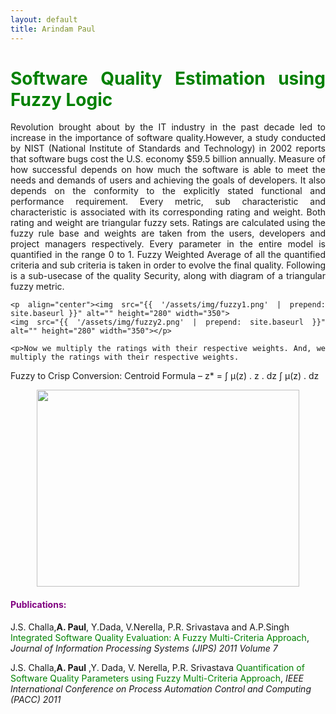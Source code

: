 ```yaml
---
layout: default
title: Arindam Paul
---
```


<div class="intro" align="justify">
	<h1 class="pageTitle"><font color="green">Software Quality Estimation using Fuzzy Logic</font></h1>
	<p>Revolution brought about by the IT industry in the past decade led to increase in the importance of software quality.However, a study conducted by NIST (National Institute of Standards and Technology) in 2002 reports that software bugs cost the U.S. economy $59.5 billion annually. Measure of how successful depends on how much the software is able to meet the needs and demands of users and achieving the goals of developers. It also depends on the conformity to the explicitly stated functional and performance requirement. Every metric, sub characteristic and characteristic is associated with its corresponding rating and weight. Both rating and weight are triangular fuzzy sets. Ratings are calculated using the fuzzy rule base and weights are taken from the users, developers and project managers respectively. Every parameter in the entire model is quantified in the range 0 to 1. Fuzzy Weighted Average of all the quantified criteria and sub criteria is taken in order to evolve the final quality. Following is a sub-usecase of the quality Security, along with diagram of a triangular fuzzy metric.
</p>

	<p align="center"><img src="{{ '/assets/img/fuzzy1.png' | prepend: site.baseurl }}" alt="" height="280" width="350">
	<img src="{{ '/assets/img/fuzzy2.png' | prepend: site.baseurl }}" alt="" height="280" width="350"></p>

	<p>Now we multiply the ratings with their respective weights. And, we multiply the ratings with their respective weights.
Fuzzy to Crisp Conversion:
Centroid Formula – z* = ∫ µ(z) . z . dz
					   ∫ µ(z) . dz

</p>
	<p align="center"><img src="{{ '/assets/img/fuzzy3.png' | prepend: site.baseurl }}" alt="" height="315" width="420"></p>
</div>
<h4><font color="purple" >Publications: </font></h4>
<p>J.S. Challa,<b>A. Paul</b>, Y.Dada, V.Nerella, P.R. Srivastava and A.P.Singh <a href="/assets/pdf/ISQE.pdf" style="text-decoration:none" onmouseover="this.style.textDecoration = 'underline'" onmouseout="this.style.textDecoration = 'none'"><font color="green">Integrated Software Quality Evaluation: A Fuzzy Multi-Criteria Approach</font></a>, <i> Journal of Information Processing Systems (JIPS) 2011 Volume 7 </i></p>

<p>J.S. Challa,<b>A. Paul</b> ,Y. Dada, V. Nerella, P.R. Srivastava <a href="/assets/pdf/QSQ.pdf" style="text-decoration:none" onmouseover="this.style.textDecoration = 'underline'" onmouseout="this.style.textDecoration = 'none'" ><font color="green">Quantification of Software Quality Parameters using Fuzzy Multi-Criteria Approach</font></a>, <i>  IEEE International Conference on Process Automation Control and Computing (PACC) 2011</i></p>
